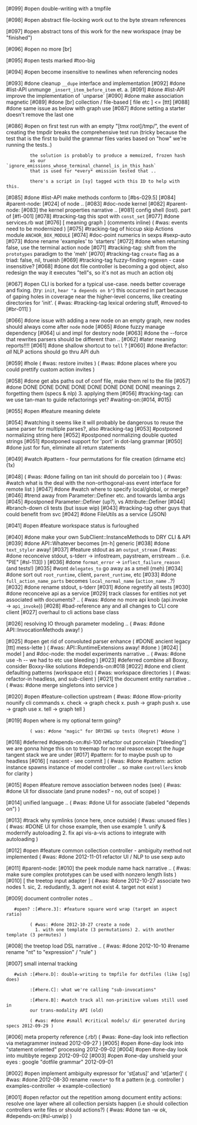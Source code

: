 [#099] #open double-writing with a tmpfile

[#098] #open abstract file-locking work out to the byte stream references

[#097] #open abstract tons of this work for the new workspace (may be "finished")

[#096] #open no more [br]

[#095] #open tests marked #too-big

[#094] #open become insensitive to newlines when referencing nodes

[#093]       #done cleanup `__dupe` interface and implementation
[#092]       #done #list-API unmunge `_insert_item_before_item` et. a.
[#091]       #done #list-API improve the implementation of \`unparse\`
[#090]       #done make association magnetic
[#089]       #done [br] collection / file-based [ file etc ] <= [ttt]
[#088]       #done same issue as below with graph use
[#087]       #done setting a starter doesn't remove the last one

[#086] #open on first test run with an empty "[tmx root]/tmp/", the
             event of creating the tmpdir breaks the comprehensive test run
             (tricky because the test that is the first to build the
             grammar files varies based on "how" we're running the tests..)

             the solution is probably to produce a memoized, frozen hash
             as our `ignore_emissions_whose_terminal_channel_is_in_this_hash`
             that is used for *every* emission tested that ..

             there's a script in [sy] tagged with this ID to help with this.

[#085]       #done #list-API make methods conform to [#bs-029.5]
[#084]       #parent-node: [#024] of node ..
[#083]       #doc-node kernel
[#082]       #parent-node: [#083] the kernel properties narrative ..
[#081]       config shell (lost). part of [#fi-001]
[#078]       #tracking-tag this spot with `const_set`
[#077]       #done services.rb wat
[#076]       [ meaning graph ]  (comments inline)
             ( #was: events need to be modernized )
[#075]       #tracking-tag of hiccup skip Actions module `ANCHOR_BOX_MODULE`
[#074]       #doc-point numerics in sexps #sexp-auto
[#073]       #done rename 'examples' to 'starters'
[#072]       #done when returning false, use the terminal action node
[#071]       #tracking-tag: shift from the `prototypes` paradigm to the 'meh'
[#070]       #tracking-tag `create` flag as a triad: false, nil, trueish
[#069]       #tracking-tag fuzzy-finding regexen - case insensitive?
[#068]       #done dot file controller is becoming a god object, also redesign
             the way it executes "tell"s, so it's not as much an action
             obj

[#067] #open CLI is borked for a typical use-case. needs better coverage
             and fixing. (try: `init`, `hear "a depends on b"`) this
             occurred in part because of gaping holes in coverage near
             the higher-level concerns, like creating directories for 'init'.
             ( #was: #tracking-tag lexical ordering stuff, #moved-to [#br-011] )

[#066]       #done issue with adding a new node on an empty graph,
             new nodes should always come after `node` node
[#065]       #done fuzzy manage dependency
[#064]       ui and impl for destory node
[#063]       #done the --force that rewrites parsers should be different than ..
[#062]      #later meaning reports!!!!
[#061]       #done shallow shortcut to `tell` ?
[#060]       #done #refactor: *all* NLP actions should go thru API duh

[#059] #hole ( #was: restore invites )
             ( #was: #done places where you could prettify custom action invites )

[#058]       #done get abs paths out of conf file, make them rel to the file
[#057]       #done DONE DONE DONE DONE DONE DONE DONE DONE meanings
             2. forgetting them (specs & nlp)
             3. applying them
[#056]       #tracking-tag: can we use tan-man to guide refactorings yet?
               #waiting-on:(#014, #015)

[#055] #open #feature meaning delete

[#054]       #watching it seems like it will probably be dangerous to
             reuse the same parser for multiple parses?, also #tracking-tag
[#053]       #postponed normalizing string here
[#052]       #postponed normalizing double quoted strings
[#051]       #postponed support for 'port' in dot-lang grammar
[#050]       #done just for fun, eliminate all return statements

[#049]       #watch #pattern - four permutations for file creation (dirname etc) (1x)

[#048]       ( #was: #done failing on tan init should do porcelain too )
             ( #was: #watch what is the deal with the non-orthogonal-ass
              event interface for remote list )
[#047]       #done #watch where to specify local/global, or merge?
[#046]       #trend away from Parameter::Definer etc. and towards lamba args
[#045]       #postponed Parameter::Definer (up?), vs Attribute::Definer
[#044]       #branch-down cli tests (but issue wip)
[#043]       #tracking-tag other guys that could benefit from svc
[#042]       #done FileUtils as a service (JSON)

[#041] #open #feature workspace status is furloughed

[#040]       #done make your own SubClient::InstanceMethods to DRY CLI & API
[#039]       #done API::Whatever becomes [m-h] generic
[#038]       #done `text_styler` away!
[#037]       #feature stdout as an `output_stream`
             ( #was: #done reconceive stdout, s-tderr -> infostream, paystream, errstream
               .. (i.e. "PIE" [#sl-113]) )
[#036]       #done `format_error` -> `inflect_failure_reason` (and tests!)
[#035]       #wont `delegates_to` go away as a smell (meh)
[#034]       #done sort out `root_runtime`, client, `parent_runtime`, etc
[#033]       #done `full_action_name_parts` becomes `local_normal_name` (`action_name` ..?)
[#032]       #done rename stdout, s-tderr
[#031]       #done regretify all tests
[#030]       #done reconceive api as a service
[#029]       track classes for entities not yet associated with documents? ..
             ( #was: #done no more api knob (api.invoke -> `api_invoke`))
[#028]       #bad-reference any and all changes to CLI core client
[#027]       overhaul to cli actions base class

[#026]       resolving IO through parameter modeling ..
             ( #was: #done API::InvocationMethods away! )

[#025] #open get rid of convoluted parser enhance
             ( #DONE ancient legacy [ttt] mess-lette )
             ( #was: API::RuntimeExtensions away! #done )
[#024]       [ model ] and #doc-node: the model experiments narrative ..
             ( #was: #done use -h -- we had to etc use bleeding )
[#023]       #deferred combine all Boxxy, consider Boxxy-like solutions
               #depends-on:#018
[#022]       #done end client defaulting patterns (workspace etc)
             ( #was: workspace directories )
             ( #was: refactor-in headless, and sub-client )
[#021]       the document entity narrative ..
             ( #was: #done merge singletons into service )

[#020] #open #feature-collection upstream
             ( #was: #done #low-priority nounify cli commands
               x. check -> graph check
               x. push -> graph push
               x. use -> graph use
               x. tell -> graph tell )

[#019] #open where is my optional term going?

             ( was: #done "magic" for DRYING up tests (Regret) #done )
[#018]       #deferred #depends-on:#sl-100 refactor out porcelain ["bleeding"]
               we are gonna hinge this on to treemap for no real reason
               except the *huge* tangent stack we are under
[#017]       #pattern: for to maybe push up to headless
[#016]       [ nascent - see commit ]
             ( #was: #done #pattern: action instance spawns instance of model controller
               .. so make `controllers` knob for clarity )

[#015] #open #feature remove association between nodes (see)
             ( #was: #done UI for dissociate (and prune nodes? - no, out of scope) )

[#014]       unified language ..
             ( #was: #done UI for associate (labeled "depends on") )

[#013]       #track why symlinks (once here, once outside)
             ( #was: unused files )
             ( #was: #DONE UI for chose example, then use example
              1. unify & modernify autoloading
              2. fix api vis-a-vis actions to integrate with autoloading )

[#012] #open #feature common collection controller - ambiguity method not implemented
             ( #was: #done 2012-11-01 refactor UI / NLP to use sexp auto

[#011]       #parent-node: [#010] the peek module name hack narrative ..
             ( #was: make sure complex prototypes can be used with nonzero length lists )
[#010]       [ the treetop input adapter ]
             ( #was: #done 2012-10-27 associate two nodes
               1. sic, 2. redudantly, 3. agent not exist 4. target not exist )

[#009]       document controller notes ..

       #open? :[#here.3]: #feature square word wrap (target an aspect ratio)

             ( #was: #done 2012-10-27 create a node
               1. with one template (3 permutations) 2. with another template (3 permutes) )

[#008]       the treetop load DSL narrative ..
             ( #was: #done 2012-10-10 #rename rename "nt" to "expression" / "rule" )

[#007]       small internal tracking

       #wish :[#here.D]: double-writing to tmpfile for dotfiles (like [sg] does)

             :[#here.C]: what we're calling "sub-invocations"

             :[#here.B]: #watch track all non-primitive values still used in
             our trans-modality API (old)

             ( #was: #done #small #critical models/ dir generated during specs 2012-09-29 )

[#006]       meta property reference (.rb!)
             ( #was: #one-day look into reflection via metagrammer instead 2012-09-27 )
[#005]       #open #one-day look into "statement oriented" processing 2012-09-02
[#004]       #open #one-day look into multibyte regexp 2012-09-02
[#003]       #open #one-day unshield your eyes : google "dotfile grammar" 2012-09-01

[#002] #open implement ambiguity expressor for 'st[atus]' and 'st[arter]'
             ( #was: #done 2012-08-30 rename `remote*` to fit a pattern (e.g. controller )
               examples-controller -> example-collection)

[#001] #open refactor out the repetition among document entity actions:
             resolve one layer where all collection persists happen (i.e
             should collection controllers write files or should actions?)
             ( #was: #done tan -w ok, #depends-on:(#sl-unwip) )
